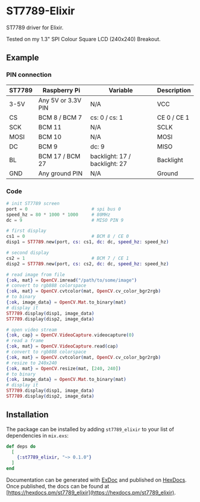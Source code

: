 # ST7789-Elixir

ST7789 driver for Elixir.

Tested on my 1.3" SPI Colour Square LCD (240x240) Breakout.

## Example
### PIN connection

| ST7789 | Raspberry Pi       | Variable      | Description |
|--------|--------------------|---------------|-------------|
| 3-5V   | Any 5V or 3.3V PIN | N/A           | VCC         |
| CS     | BCM 8 / BCM 7      | cs: 0 / cs: 1 | CE 0 / CE 1 |
| SCK    | BCM 11             | N/A           | SCLK        |
| MOSI   | BCM 10             | N/A           | MOSI        |
| DC     | BCM 9              | dc: 9         | MISO        |
| BL     | BCM 17 / BCM 27    | backlight: 17 / backlight: 27 | Backlight |
| GND    | Any ground PIN     | N/A           | Ground      |

### Code
```elixir
# init ST7789 screen
port = 0                        # spi bus 0
speed_hz = 80 * 1000 * 1000     # 80MHz
dc = 9                          # MISO PIN 9

# first display
cs1 = 0                         # BCM 8 / CE 0 
disp1 = ST7789.new(port, cs: cs1, dc: dc, speed_hz: speed_hz)

# second display
cs2 = 1                         # BCM 7 / CE 1
disp2 = ST7789.new(port, cs: cs2, dc: dc, speed_hz: speed_hz)

# read image from file
{:ok, mat} = OpenCV.imread("/path/to/some/image")
# convert to rgb888 colorspace
{:ok, mat} = OpenCV.cvtcolor(mat, OpenCV.cv_color_bgr2rgb)
# to binary
{:ok, image_data} = OpenCV.Mat.to_binary(mat)
# display it
ST7789.display(disp1, image_data)
ST7789.display(disp2, image_data)

# open video stream
{:ok, cap} = OpenCV.VideoCapture.videocapture(0)
# read a frame
{:ok, mat} = OpenCV.VideoCapture.read(cap)
# convert to rgb888 colorspace
{:ok, mat} = OpenCV.cvtcolor(mat, OpenCV.cv_color_bgr2rgb)
# resize to 240x240
{:ok, mat} = OpenCV.resize(mat, [240, 240])
# to binary
{:ok, image_data} = OpenCV.Mat.to_binary(mat)
# display it
ST7789.display(disp1, image_data)
ST7789.display(disp2, image_data)
```

## Installation

The package can be installed by adding `st7789_elixir` to your list of dependencies in `mix.exs`:

```elixir
def deps do
  [
    {:st7789_elixir, "~> 0.1.0"}
  ]
end
```

Documentation can be generated with [ExDoc](https://github.com/elixir-lang/ex_doc)
and published on [HexDocs](https://hexdocs.pm). Once published, the docs can
be found at [https://hexdocs.pm/st7789_elixir](https://hexdocs.pm/st7789_elixir).

